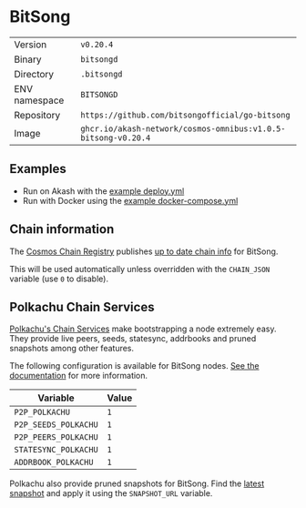 # BitSong

| | |
|---|---|
|Version|`v0.20.4`|
|Binary|`bitsongd`|
|Directory|`.bitsongd`|
|ENV namespace|`BITSONGD`|
|Repository|`https://github.com/bitsongofficial/go-bitsong`|
|Image|`ghcr.io/akash-network/cosmos-omnibus:v1.0.5-bitsong-v0.20.4`|

## Examples

- Run on Akash with the [example deploy.yml](./deploy.yml)
- Run with Docker using the [example docker-compose.yml](./docker-compose.yml)

## Chain information

The [Cosmos Chain Registry](https://github.com/cosmos/chain-registry) publishes [up to date chain info](https://raw.githubusercontent.com/cosmos/chain-registry/master/bitsong/chain.json) for BitSong.

This will be used automatically unless overridden with the `CHAIN_JSON` variable (use `0` to disable).

## Polkachu Chain Services

[Polkachu's Chain Services](https://www.polkachu.com/) make bootstrapping a node extremely easy. They provide live peers, seeds, statesync, addrbooks and pruned snapshots among other features.

The following configuration is available for BitSong nodes. [See the documentation](../README.md#polkachu-services) for more information.

|Variable|Value|
|---|---|
|`P2P_POLKACHU`|`1`|
|`P2P_SEEDS_POLKACHU`|`1`|
|`P2P_PEERS_POLKACHU`|`1`|
|`STATESYNC_POLKACHU`|`1`|
|`ADDRBOOK_POLKACHU`|`1`|

Polkachu also provide pruned snapshots for BitSong. Find the [latest snapshot](https://polkachu.com/tendermint_snapshots/akash) and apply it using the `SNAPSHOT_URL` variable.
